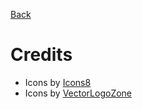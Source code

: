 [Back](./profile/README.md)

# Credits

- Icons by [Icons8](https://icons8.com)
- Icons by [VectorLogoZone](https://vectorlogo.zone)